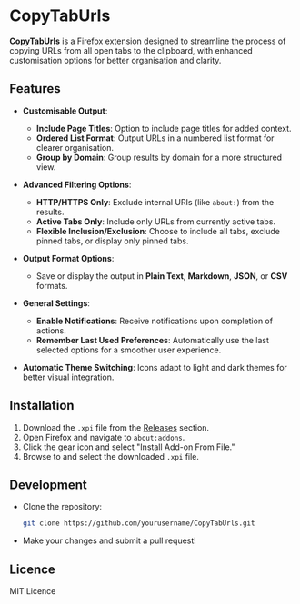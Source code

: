 # CopyTabUrls

**CopyTabUrls** is a Firefox extension designed to streamline the process of copying URLs from all open tabs to the clipboard, with enhanced customisation options for better organisation and clarity.

## Features

- **Customisable Output**: 
  - **Include Page Titles**: Option to include page titles for added context.
  - **Ordered List Format**: Output URLs in a numbered list format for clearer organisation.
  - **Group by Domain**: Group results by domain for a more structured view.
- **Advanced Filtering Options**:
  - **HTTP/HTTPS Only**: Exclude internal URIs (like `about:`) from the results.
  - **Active Tabs Only**: Include only URLs from currently active tabs.
  - **Flexible Inclusion/Exclusion**: Choose to include all tabs, exclude pinned tabs, or display only pinned tabs.
- **Output Format Options**:
  - Save or display the output in **Plain Text**, **Markdown**, **JSON**, or **CSV** formats.
- **General Settings**:
  - **Enable Notifications**: Receive notifications upon completion of actions.
  - **Remember Last Used Preferences**: Automatically use the last selected options for a smoother user experience.

- **Automatic Theme Switching**: Icons adapt to light and dark themes for better visual integration.

## Installation

1. Download the `.xpi` file from the [Releases](https://github.com/yourusername/CopyTabUrls/releases) section.
2. Open Firefox and navigate to `about:addons`.
3. Click the gear icon and select "Install Add-on From File."
4. Browse to and select the downloaded `.xpi` file.

## Development

- Clone the repository: 
  ```bash
  git clone https://github.com/yourusername/CopyTabUrls.git
  ```
- Make your changes and submit a pull request!

## Licence

MIT Licence
